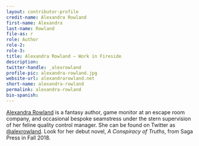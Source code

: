 ```yaml
---
layout: contributor-profile
credit-name: Alexandra Rowland
first-name: Alexandra
last-name: Rowland
file-as: r
role: Author
role-2:
role-3:
title: Alexandra Rowland — Work in Fireside
description:
twitter-handle: _alexrowland
profile-pic: alexandra-rowland.jpg
website-url: alexandrarowland.net
short-name: alexandra-rowland
permalink: alexandra-rowland
bio-spanish:
---
```

[Alexandra Rowland](http://www.alexandrarowland.net) is a fantasy author, game monitor at an escape room company, and occasional bespoke seamstress under the stern supervision of her feline quality control manager. She can be found on Twitter as [@alexrowland](https://www.twitter.com/@_alexrowland). Look for her debut novel, _A Conspiracy of Truths_, from Saga Press in Fall 2018.
